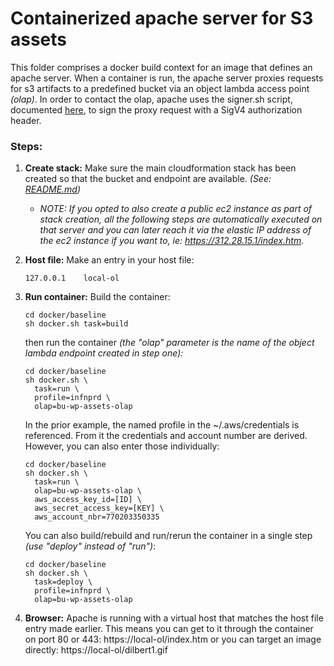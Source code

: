 # Containerized apache server for S3 assets

This folder comprises a docker build context for an image that defines an apache server.
When a container is run, the apache server proxies requests for s3 artifacts to a predefined bucket via an object lambda access point *(olap)*.
In order to contact the olap, apache uses the signer.sh script, documented [here](./signer.md), to sign the proxy request with a SigV4 authorization header.

### Steps:

1. **Create stack:**
   Make sure the main cloudformation stack has been created so that the bucket and endpoint are available. *(See: [README.md](../../Readme.md))*

   - *NOTE: If you opted to also create a public ec2 instance as part of stack creation, all the following steps are automatically executed on that server and you can later reach it via the elastic IP address of the ec2 instance if you want to, ie: https://312.28.15.1/index.htm.*

2. **Host file:**
   Make an entry in your host file: 

   ```
   127.0.0.1	local-ol
   ```

3. **Run container:**
   Build the container:

   ```
   cd docker/baseline
   sh docker.sh task=build
   ```

   then run the container *(the "olap" parameter is the name of the object lambda endpoint created in step one):*

   ```
   cd docker/baseline
   sh docker.sh \
     task=run \
     profile=infnprd \
     olap=bu-wp-assets-olap
   ```

   In the prior example, the named profile in the ~/.aws/credentials is referenced. From it the credentials and account number are derived.
   However, you can also enter those individually:

   ```
   cd docker/baseline
   sh docker.sh \
     task=run \
     olap=bu-wp-assets-olap \
     aws_access_key_id=[ID] \
     aws_secret_access_key=[KEY] \
     aws_account_nbr=770203350335
   ```

   You can also build/rebuild and run/rerun the container in a single step *(use "deploy" instead of "run")*:

   ```
   cd docker/baseline
   sh docker.sh \
     task=deploy \
     profile=infnprd \
     olap=bu-wp-assets-olap
   ```

4. **Browser:**
   Apache is running with a virtual host that matches the host file entry made earlier.
   This means you can get to it through the container on port 80 or 443: 
   https://local-ol/index.htm
   or you can target an image directly:
   https://local-ol/dilbert1.gif